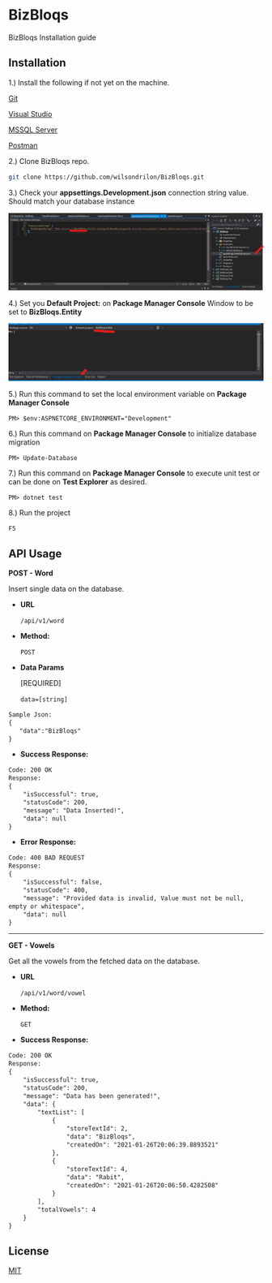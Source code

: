 # BizBloqs

BizBloqs Installation guide

## Installation

1.) Install the following if not yet on the machine.

[Git](https://git-scm.com/)

[Visual Studio](https://visualstudio.microsoft.com/)

[MSSQL Server](https://www.microsoft.com/en-us/sql-server/sql-server-downloads)

[Postman](https://www.postman.com/)

2.) Clone BizBloqs repo.

```bash
git clone https://github.com/wilsondrilon/BizBloqs.git
```

3.) Check your **appsettings.Development.json** connection string value. Should match your database instance

![alt text](https://raw.githubusercontent.com/wilsondrilon/BizBloqs/develop/ScreenshotGuide/appsettings_guide.png)

4.) Set you **Default Project:** on **Package Manager Console** Window to be set to **BizBloqs.Entity**

![alt text](https://raw.githubusercontent.com/wilsondrilon/BizBloqs/develop/ScreenshotGuide/packageManagerConsole_guide.png)

5.) Run this command to set the local environment variable on **Package Manager Console**
```shell
PM> $env:ASPNETCORE_ENVIRONMENT="Development"
```
6.) Run this command on **Package Manager Console** to initialize database migration
```shell
PM> Update-Database
```

7.) Run this command on **Package Manager Console** to execute unit test or can be done on **Test Explorer** as desired.
```shell
PM> dotnet test
```

8.) Run the project
```
F5
```


## API Usage

**POST -  Word**

Insert single data on the database.

* **URL**

   `/api/v1/word`

* **Method:**
  
  `POST`

* **Data Params**

  [REQUIRED]

  `data=[string]`

```
Sample Json:
{
   "data":"BizBloqs"
}
```

* **Success Response:**
   
```
Code: 200 OK
Response:
{
    "isSuccessful": true,
    "statusCode": 200,
    "message": "Data Inserted!",
    "data": null
}
```
 
* **Error Response:**

```
Code: 400 BAD REQUEST
Response:
{
    "isSuccessful": false,
    "statusCode": 400,
    "message": "Provided data is invalid, Value must not be null, empty or whitespace",
    "data": null
}
```
---
**GET -  Vowels**

Get all the vowels from the fetched data on the database.

* **URL**

   `/api/v1/word/vowel`

* **Method:**
  
  `GET`

* **Success Response:**
   
```
Code: 200 OK
Response:
{
    "isSuccessful": true,
    "statusCode": 200,
    "message": "Data has been generated!",
    "data": {
        "textList": [
            {
                "storeTextId": 2,
                "data": "BizBloqs",
                "createdOn": "2021-01-26T20:06:39.8893521"
            },
            {
                "storeTextId": 4,
                "data": "Rabit",
                "createdOn": "2021-01-26T20:06:50.4282508"
            }
        ],
        "totalVowels": 4
    }
}
```

## License
[MIT](https://choosealicense.com/licenses/mit/)
